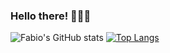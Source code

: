 ### Hello there! 🙋🏻‍♂️

![Fabio's GitHub stats](https://github-readme-stats.vercel.app/api?username=chagall&count_private=true&show_icons=true&theme=react&include_all_commits=true)
[![Top Langs](https://github-readme-stats.vercel.app/api/top-langs/?username=chagall&layout=compact&theme=react)](https://github.com/chagall/github-readme-stats)
